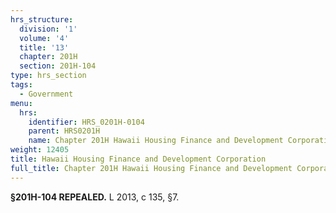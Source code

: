 ```yaml
---
hrs_structure:
  division: '1'
  volume: '4'
  title: '13'
  chapter: 201H
  section: 201H-104
type: hrs_section
tags:
  - Government
menu:
  hrs:
    identifier: HRS_0201H-0104
    parent: HRS0201H
    name: Chapter 201H Hawaii Housing Finance and Development Corporation
weight: 12405
title: Hawaii Housing Finance and Development Corporation
full_title: Chapter 201H Hawaii Housing Finance and Development Corporation
---
```

**§201H-104 REPEALED.** L 2013, c 135, §7.